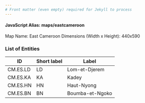 ```yaml
---
# Front matter (even empty) required for Jekyll to process
---
```


#### JavaScript Alias: maps/eastcameroon

Map Name: East Cameroon
Dimensions (Width x Height): 440x590

### List of Entities

ID | Short label | Label
---|---|---|
CM.ES.LD|LD|Lom-et-Djerem
CM.ES.KA|KA|Kadey
CM.ES.HN|HN|Haut-Nyong
CM.ES.BN|BN|Boumba-et-Ngoko
